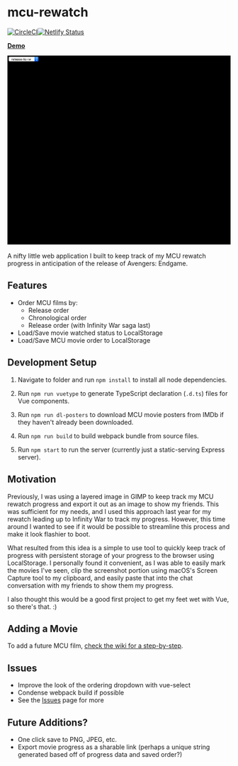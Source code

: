 # mcu-rewatch
[![CircleCI](https://circleci.com/gh/Coteh/mcu-rewatch.svg?style=svg)](https://circleci.com/gh/Coteh/mcu-rewatch)[![Netlify Status](https://api.netlify.com/api/v1/badges/31583819-70f1-466e-942d-ce02c04fc7a6/deploy-status)](https://app.netlify.com/sites/mcu-rewatch/deploys)

**[Demo](https://mcu-rewatch.netlify.com/)**

![Preview](Preview.gif "Preview Image")

A nifty little web application I built to keep track of my MCU rewatch progress in anticipation of the release of Avengers: Endgame.

## Features

- Order MCU films by:
    - Release order
    - Chronological order
    - Release order (with Infinity War saga last)
- Load/Save movie watched status to LocalStorage
- Load/Save MCU movie order to LocalStorage

## Development Setup

1. Navigate to folder and run `npm install` to install all node dependencies.

1. Run `npm run vuetype` to generate TypeScript declaration (`.d.ts`) files for Vue components.

1. Run `npm run dl-posters` to download MCU movie posters from IMDb if they haven't already been downloaded.

1. Run `npm run build` to build webpack bundle from source files.

1. Run `npm start` to run the server (currently just a static-serving Express server).

## Motivation

Previously, I was using a layered image in GIMP to keep track my MCU rewatch progress and export it out as an image to show my friends. This was sufficient for my needs, and I used this approach last year for my rewatch leading up to Infinity War to track my progress. However, this time around I wanted to see if it would be possible to streamline this process and make it look flashier to boot.

What resulted from this idea is a simple to use tool to quickly keep track of progress with persistent storage of your progress to the browser using LocalStorage. I personally found it convenient, as I was able to easily mark the movies I've seen, clip the screenshot portion using macOS's Screen Capture tool to my clipboard, and easily paste that into the chat conversation with my friends to show them my progress.

I also thought this would be a good first project to get my feet wet with Vue, so there's that. :)

## Adding a Movie
To add a future MCU film, [check the wiki for a step-by-step](https://github.com/Coteh/mcu-rewatch/wiki).

## Issues
- Improve the look of the ordering dropdown with vue-select
- Condense webpack build if possible
- See the [Issues](https://github.com/Coteh/mcu-rewatch/issues) page for more

## Future Additions?
- One click save to PNG, JPEG, etc.
- Export movie progress as a sharable link (perhaps a unique string generated based off of progress data and saved order?)
